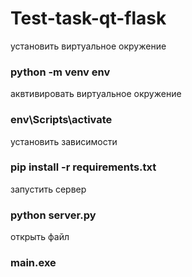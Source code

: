 # Test-task-qt-flask

установить виртуальное окружение 
### python -m venv env

аквтивировать виртуальное окружение 
### env\Scripts\activate

установить зависимости 
### pip install -r requirements.txt

запустить сервер
### python server.py


открыть файл
### main.exe
